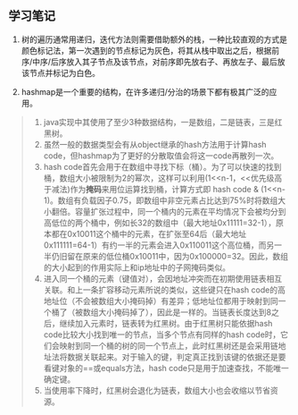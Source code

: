 ## 学习笔记

1. 树的遍历通常用递归，迭代方法则需要借助额外的栈，一种比较直观的方式是颜色标记法，第一次遇到的节点标记为灰色，将其从栈中取出之后，根据前序/中序/后序放入其子节点及该节点，对前序即先放右子、再放左子、最后放该节点并标记为白色。

2. hashmap是一个重要的结构，在许多递归/分治的场景下都有极其广泛的应用。
> 1. java实现中其使用了至少3种数据结构，一是数组，二是链表，三是红黑树。
> 2. 虽然一般的数据类型会有从object继承的hash方法用于计算hash code，但hashmap为了更好的分散取值会将这一code再散列一次。
> 3. hash code首先会用于在数组中寻找下标（桶）。为了可以快速的找到桶，数组大小被限制为2的幂次，这样可以利用(1<<n-1，<<优先级高于减法)作为**掩码**来用位运算找到桶，计算方式即 hash code & (1<<n-1)。数组有负载因子0.75，即数组中非空元素占比达到75%时将数组大小翻倍。容量扩张过程中，同一个桶内的元素在平均情况下会被均分到高低位的两个桶中，例如长32的数组中（最大地址0x11111=32-1），原本都在0x10011这个桶中的元素，在扩张至64后（最大地址0x111111=64-1）有约一半的元素会进入0x110011这个高位桶，而另一半仍旧留在原来的低位桶0x10011中，因为0x100000=32。因此，数组的大小起到的作用实际上和ip地址中的子网掩码类似。
> 4. 进入同一个桶的元素（键值对），会因地址冲突而在初期使用链表相互关联。和上一条扩容移动元素所说的类似，这些键只在hash code的高地址位（不会被数组大小掩码掉）有差异；低地址位都用于映射到同一个桶了（被数组大小掩码掉了），因此是一样的。当链表长度达到8之后，继续加入元素时，链表转为红黑树。由于红黑树只能依据hash code比较大小找到唯一的节点，当多个节点有同样的hash code时，它们会映射到同一个桶的树的同一个节点上，此时红黑树还是会采用链地址法将数据关联起来。对于输入的键，判定真正找到该键的依据还是要看键对象的==或equals方法，hash code只是用于加速查找，不能唯一确定键。
> 5. 当使用率下降时，红黑树会退化为链表，数组大小也会收缩以节省资源。
